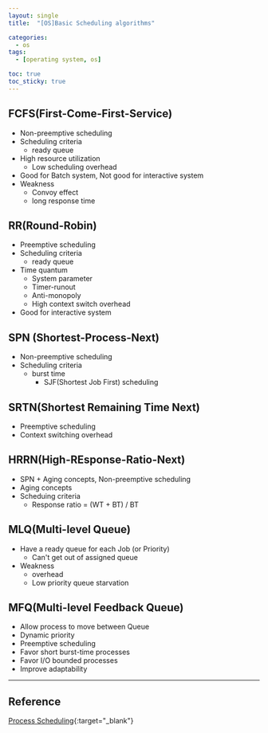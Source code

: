 ```yaml
---
layout: single
title:  "[OS]Basic Scheduling algorithms"

categories:
  - os
tags:
  - [operating system, os]

toc: true
toc_sticky: true
---
```


## FCFS(First-Come-First-Service)
- Non-preemptive scheduling
- Scheduling criteria
    - ready queue
- High resource utilization
    - Low scheduling overhead
- Good for Batch system, Not good for interactive system
- Weakness
    - Convoy effect
    - long response time

## RR(Round-Robin)
- Preemptive scheduling
- Scheduling criteria
    - ready queue
- Time quantum
    - System parameter
    - Timer-runout
    - Anti-monopoly
    - High context switch overhead
- Good for interactive system

## SPN (Shortest-Process-Next)
- Non-preemptive scheduling
- Scheduling criteria
    - burst time
        - SJF(Shortest Job First) scheduling

## SRTN(Shortest Remaining Time Next)
- Preemptive scheduling
- Context switching overhead

## HRRN(High-REsponse-Ratio-Next)
- SPN + Aging concepts, Non-preemptive scheduling
- Aging concepts
- Scheduing criteria
    - Response ratio = (WT + BT) / BT

## MLQ(Multi-level Queue)
- Have a ready queue for each Job (or Priority)
    - Can't get out of assigned queue
- Weakness
    - overhead
    - Low priority queue starvation

## MFQ(Multi-level Feedback Queue)
- Allow process to move between Queue
- Dynamic priority
- Preemptive scheduling
- Favor short burst-time processes
- Favor I/O bounded processes
- Improve adaptability

---
## Reference
[Process Scheduling](https://hpclab.tistory.com/1?category=887083){:target="_blank"}
